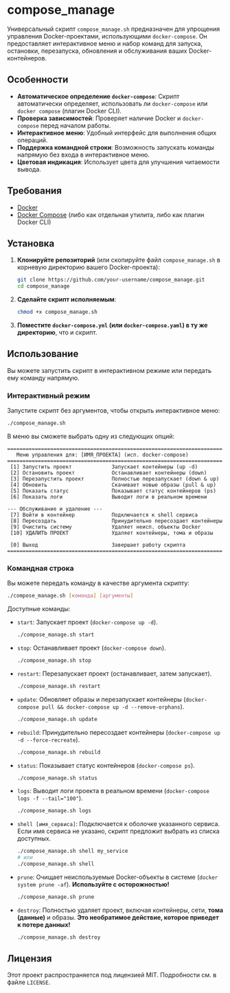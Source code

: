 # compose_manage

Универсальный скрипт `compose_manage.sh` предназначен для упрощения управления Docker-проектами, использующими `docker-compose`. Он предоставляет интерактивное меню и набор команд для запуска, остановки, перезапуска, обновления и обслуживания ваших Docker-контейнеров.

## Особенности

*   **Автоматическое определение `docker-compose`**: Скрипт автоматически определяет, использовать ли `docker-compose` или `docker compose` (плагин Docker CLI).
*   **Проверка зависимостей**: Проверяет наличие Docker и `docker-compose` перед началом работы.
*   **Интерактивное меню**: Удобный интерфейс для выполнения общих операций.
*   **Поддержка командной строки**: Возможность запускать команды напрямую без входа в интерактивное меню.
*   **Цветовая индикация**: Использует цвета для улучшения читаемости вывода.

## Требования

*   [Docker](https://docs.docker.com/get-docker/)
*   [Docker Compose](https://docs.docker.com/compose/install/) (либо как отдельная утилита, либо как плагин Docker CLI)

## Установка

1.  **Клонируйте репозиторий** (или скопируйте файл `compose_manage.sh` в корневую директорию вашего Docker-проекта):
    ```bash
    git clone https://github.com/your-username/compose_manage.git
    cd compose_manage
    ```
2.  **Сделайте скрипт исполняемым**:
    ```bash
    chmod +x compose_manage.sh
    ```
3.  **Поместите `docker-compose.yml` (или `docker-compose.yaml`) в ту же директорию**, что и скрипт.

## Использование

Вы можете запустить скрипт в интерактивном режиме или передать ему команду напрямую.

### Интерактивный режим

Запустите скрипт без аргументов, чтобы открыть интерактивное меню:

```bash
./compose_manage.sh
```

В меню вы сможете выбрать одну из следующих опций:

```
======================================================================
   Меню управления для: [ИМЯ_ПРОЕКТА] (исп. docker-compose)
======================================================================
 [1] Запустить проект             Запускает контейнеры (up -d)
 [2] Остановить проект            Останавливает контейнеры (down)
 [3] Перезапустить проект         Полностью перезапускает (down & up)
 [4] Обновить                     Скачивает новые образы (pull & up)
 [5] Показать статус              Показывает статус контейнеров (ps)
 [6] Показать логи                Выводит логи в реальном времени

--- Обслуживание и удаление ---
 [7] Войти в контейнер            Подключается к shell сервиса
 [8] Пересоздать                  Принудительно пересоздает контейнеры
 [9] Очистить систему             Удаляет неисп. объекты Docker
 [10] УДАЛИТЬ ПРОЕКТ              Удаляет контейнеры, тома и образы

 [0] Выход                        Завершает работу скрипта
======================================================================
```

### Командная строка

Вы можете передать команду в качестве аргумента скрипту:

```bash
./compose_manage.sh [команда] [аргументы]
```

Доступные команды:

*   `start`: Запускает проект (`docker-compose up -d`).
    ```bash
    ./compose_manage.sh start
    ```
*   `stop`: Останавливает проект (`docker-compose down`).
    ```bash
    ./compose_manage.sh stop
    ```
*   `restart`: Перезапускает проект (останавливает, затем запускает).
    ```bash
    ./compose_manage.sh restart
    ```
*   `update`: Обновляет образы и перезапускает контейнеры (`docker-compose pull && docker-compose up -d --remove-orphans`).
    ```bash
    ./compose_manage.sh update
    ```
*   `rebuild`: Принудительно пересоздает контейнеры (`docker-compose up -d --force-recreate`).
    ```bash
    ./compose_manage.sh rebuild
    ```
*   `status`: Показывает статус контейнеров (`docker-compose ps`).
    ```bash
    ./compose_manage.sh status
    ```
*   `logs`: Выводит логи проекта в реальном времени (`docker-compose logs -f --tail="100"`).
    ```bash
    ./compose_manage.sh logs
    ```
*   `shell [имя_сервиса]`: Подключается к оболочке указанного сервиса. Если имя сервиса не указано, скрипт предложит выбрать из списка доступных.
    ```bash
    ./compose_manage.sh shell my_service
    # или
    ./compose_manage.sh shell
    ```
*   `prune`: Очищает неиспользуемые Docker-объекты в системе (`docker system prune -af`). **Используйте с осторожностью!**
    ```bash
    ./compose_manage.sh prune
    ```
*   `destroy`: Полностью удаляет проект, включая контейнеры, сети, **тома (данные)** и образы. **Это необратимое действие, которое приведет к потере данных!**
    ```bash
    ./compose_manage.sh destroy
    ```

## Лицензия

Этот проект распространяется под лицензией MIT. Подробности см. в файле `LICENSE`.
